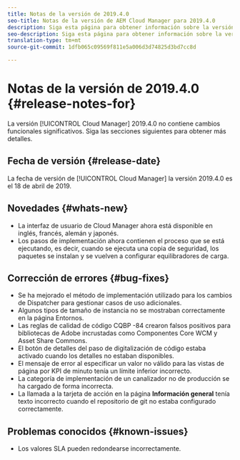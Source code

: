 ```yaml
---
title: Notas de la versión de 2019.4.0
seo-title: Notas de la versión de AEM Cloud Manager para 2019.4.0
description: Siga esta página para obtener información sobre la versión 2019.4.0 de Cloud Manager.
seo-description: Siga esta página para obtener información sobre la versión 2019.4.0 de AEM Cloud Manager.
translation-type: tm+mt
source-git-commit: 1dfb065c09569f811e5a006d3d74825d3bd7cc8d

---
```



# Notas de la versión de 2019.4.0 {#release-notes-for}

La versión [!UICONTROL Cloud Manager] 2019.4.0 no contiene cambios funcionales significativos. Siga las secciones siguientes para obtener más detalles.

## Fecha de versión {#release-date}

La fecha de versión de [!UICONTROL Cloud Manager] la versión 2019.4.0 es el 18 de abril de 2019.

## Novedades {#whats-new}

* La interfaz de usuario de Cloud Manager ahora está disponible en inglés, francés, alemán y japonés.
* Los pasos de implementación ahora contienen el proceso que se está ejecutando, es decir, cuando se ejecuta una copia de seguridad, los paquetes se instalan y se vuelven a configurar equilibradores de carga.

## Corrección de errores {#bug-fixes}

* Se ha mejorado el método de implementación utilizado para los cambios de Dispatcher para gestionar casos de uso adicionales.
* Algunos tipos de tamaño de instancia no se mostraban correctamente en la página Entornos.
* Las reglas de calidad de código CQBP -84 crearon falsos positivos para bibliotecas de Adobe incrustadas como Componentes Core WCM y Asset Share Commons.
* El botón de detalles del paso de digitalización de código estaba activado cuando los detalles no estaban disponibles.
* El mensaje de error al especificar un valor no válido para las vistas de página por KPI de minuto tenía un límite inferior incorrecto.
* La categoría de implementación de un canalizador no de producción se ha cargado de forma incorrecta.
* La llamada a la tarjeta de acción en la página **Información general** tenía texto incorrecto cuando el repositorio de git no estaba configurado correctamente.

## Problemas conocidos {#known-issues}

* Los valores SLA pueden redondearse incorrectamente.

